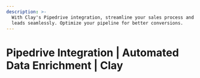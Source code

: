 ```yaml
---
description: >-
  With Clay's Pipedrive integration, streamline your sales process and manage
  leads seamlessly. Optimize your pipeline for better conversions.
---
```


# Pipedrive Integration | Automated Data Enrichment | Clay

